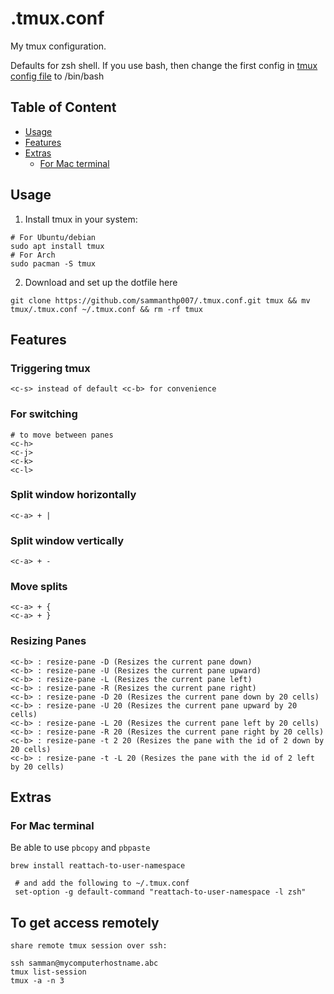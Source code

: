 # .tmux.conf
My tmux configuration.

Defaults for zsh shell. If you use bash, then change the first config in [tmux config file](.tmux.conf) to /bin/bash

## Table of Content
- [Usage](#usage)
- [Features](#features)
- [Extras](#extras)
  - [For Mac terminal](#for-mac-terminal)

## Usage
1. Install tmux in your system: 
```
# For Ubuntu/debian
sudo apt install tmux
# For Arch
sudo pacman -S tmux
```
2. Download and set up the dotfile here
```
git clone https://github.com/sammanthp007/.tmux.conf.git tmux && mv tmux/.tmux.conf ~/.tmux.conf && rm -rf tmux
```

## Features 

### Triggering tmux
```
<c-s> instead of default <c-b> for convenience
```

### For switching
```
# to move between panes
<c-h>
<c-j>
<c-k>
<c-l>
```

### Split window horizontally
```
<c-a> + |
```
### Split window vertically
```
<c-a> + -
```

### Move splits
```
<c-a> + {
<c-a> + }
```

### Resizing Panes
```
<c-b> : resize-pane -D (Resizes the current pane down)
<c-b> : resize-pane -U (Resizes the current pane upward)
<c-b> : resize-pane -L (Resizes the current pane left)
<c-b> : resize-pane -R (Resizes the current pane right)
<c-b> : resize-pane -D 20 (Resizes the current pane down by 20 cells)
<c-b> : resize-pane -U 20 (Resizes the current pane upward by 20 cells)
<c-b> : resize-pane -L 20 (Resizes the current pane left by 20 cells)
<c-b> : resize-pane -R 20 (Resizes the current pane right by 20 cells)
<c-b> : resize-pane -t 2 20 (Resizes the pane with the id of 2 down by 20 cells)
<c-b> : resize-pane -t -L 20 (Resizes the pane with the id of 2 left by 20 cells)
```

## Extras
### For Mac terminal
Be able to use `pbcopy` and `pbpaste`
```
brew install reattach-to-user-namespace
 
 # and add the following to ~/.tmux.conf
 set-option -g default-command "reattach-to-user-namespace -l zsh"
 ```

## To get access remotely

```
share remote tmux session over ssh:

ssh samman@mycomputerhostname.abc
tmux list-session
tmux -a -n 3
```
